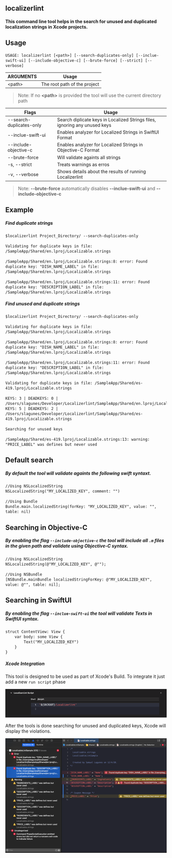 ## localizerlint

#### This command line tool helps in the search for unused and duplicated localization strings in Xcode projects.

## Usage


	USAGE: localizerlint [<path>] [--search-duplicates-only] [--inclue-swift-ui] [--include-objective-c] [--brute-force] [--strict] [--verbose]

ARGUMENTS	  | Usage
------------|-------------------------------------------------------------
\<path\>    | The root path of the project

>Note: If no **\<path\>** is provided the tool will use the current directory path

Flags                     | Usage
--------------------------|-------------------------------------------------------------
--search-duplicates-only  | Search diplicate keys in Localized Strings files, ignoring any unused keys 
--inclue-swift-ui         | Enables analyzer for Localized Strings in SwiftUI Format 
--include-objective-c     | Enables analyzer for Localized Strings in Objective-C Format 
--brute-force             | Will validate againts all strings 
-s, --strict              | Treats warnings as erros 
-v, --verbose             | Shows details about the results of running Localizerlint 

>Note: **--brute-force** automatically disables **--inclue-swift-ui** and **--include-objective-c**

## Example

##### Find duplicate strings

```
$localizerlint Project_Directory/ --search-duplicates-only

Validating for duplicate keys in file: /SampleApp/Shared/en.lproj/Localizable.strings

/SampleApp/Shared/en.lproj/Localizable.strings:8: error: Found duplicate key: "DISH_NAME_LABEL" in file: /SampleApp/Shared/en.lproj/Localizable.strings

/SampleApp/Shared/en.lproj/Localizable.strings:11: error: Found duplicate key: "DESCRIPTION_LABEL" in file: /SampleApp/Shared/en.lproj/Localizable.strings

```

##### Find unused and duplicate strings

```
$localizerlint Project_Directory/ --search-duplicates-only

Validating for duplicate keys in file: /SampleApp/Shared/en.lproj/Localizable.strings

/SampleApp/Shared/en.lproj/Localizable.strings:8: error: Found duplicate key: "DISH_NAME_LABEL" in file: /SampleApp/Shared/en.lproj/Localizable.strings

/SampleApp/Shared/en.lproj/Localizable.strings:11: error: Found duplicate key: "DESCRIPTION_LABEL" in file: /SampleApp/Shared/en.lproj/Localizable.strings

Validating for duplicate keys in file: /SampleApp/Shared/es-419.lproj/Localizable.strings

KEYS: 3 | DEADKEYS: 0 | /Users/slagunes/Developer/Localizerlint/SampleApp/Shared/en.lproj/Localizable.strings
KEYS: 5 | DEADKEYS: 2 | /Users/slagunes/Developer/Localizerlint/SampleApp/Shared/es-419.lproj/Localizable.strings

Searching for unused keys

/SampleApp/Shared/es-419.lproj/Localizable.strings:13: warning: "PRICE_LABEL" was defines but never used
```

## Default search
##### By default the tool will validate againts the following swift syntaxt.
```
//Using NSLocalizedString
NSLocalizedString("MY_LOCALIZED_KEY", comment: "")

//Using Bundle
Bundle.main.localizedString(forKey: "MY_LOCALIZED_KEY", value: "", table: nil)
```

## Searching in Objective-C

##### By enabling the flag `--include-objective-c` the tool will include all `.m` files in the given path and validate using Objective-C syntax.

```
//Using NSLocalizedString
NSLocalizedString(@"MY_LOCALIZED_KEY", @"");

//Using NSBundle
[NSBundle.mainBundle localizedStringForKey: @"MY_LOCALIZED_KEY", value: @"", table: nil];
```

## Searching in SwiftUI
##### By enabling the flag `--inclue-swift-ui` the tool will validate Texts in SwiftUI syntax.
```
struct ContentView: View {
    var body: some View {
        Text("MY_LOCALIZED_KEY") 
    }
}
```


##### Xcode Integration

This tool is designed to be used as part of Xcode's Build. To integrate it just add a new `run script` phase 

![add_build_phase](readme_files/xcode_build_phase.png)

After the tools is done searching for unused and duplicated keys, Xcode will display the violations.

![xcode_build_log](readme_files/xcode_build_log.png)
